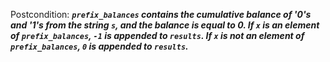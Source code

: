 Postcondition: ***`prefix_balances` contains the cumulative balance of '0's and '1's from the string `s`, and the balance is equal to 0. If `x` is an element of `prefix_balances`, `-1` is appended to `results`. If `x` is not an element of `prefix_balances`, `0` is appended to `results`.***